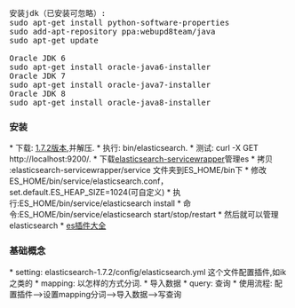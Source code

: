 <pre>
安装jdk（已安装可忽略）:
sudo apt-get install python-software-properties
sudo add-apt-repository ppa:webupd8team/java
sudo apt-get update

Oracle JDK 6
sudo apt-get install oracle-java6-installer
Oracle JDK 7
sudo apt-get install oracle-java7-installer
Oracle JDK 8
sudo apt-get install oracle-java8-installer
</pre>

<h3>安装</h3>
* 下载: <a target="_blank" href="https://www.elastic.co/downloads/past-releases/elasticsearch-1-7-2">1.7.2版本</a>,并解压.
* 执行: bin/elasticsearch.
* 测试: curl -X GET http://localhost:9200/.
* 下载<a href="https://github.com/elastic/elasticsearch-servicewrapper">elasticsearch-servicewrapper</a>管理es
* 拷贝 :elasticsearch-servicewrapper/service 文件夹到ES_HOME/bin下
* 修改ES_HOME/bin/service/elasticsearch.conf，set.default.ES_HEAP_SIZE=1024(可自定义)
* 执行:ES_HOME/bin/service/elasticsearch install 
* 命令:ES_HOME/bin/service/elasticsearch start/stop/restart
* 然后就可以管理elasticsearch
* <a target="_blank" href="http://www.searchtech.pro/elasticsearch-plugins">es插件大全</a>

<h3>基础概念</h3>
* setting: elasticsearch-1.7.2/config/elasticsearch.yml 这个文件配置插件,如ik之类的
* mapping: 以怎样的方式分词.
* 导入数据
* query: 查询
* 使用流程: 配置插件-->设置mapping分词-->导入数据-->写查询
